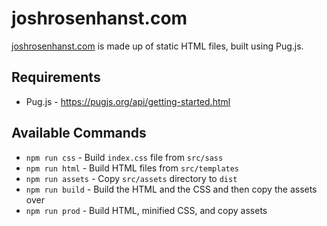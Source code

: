 # joshrosenhanst.com

[joshrosenhanst.com](https://joshrosenhanst.com) is made up of static HTML files, built using Pug.js.

## Requirements
- Pug.js - https://pugjs.org/api/getting-started.html

## Available Commands
- `npm run css` - Build `index.css` file from `src/sass`
- `npm run html` - Build HTML files from `src/templates`
- `npm run assets` - Copy `src/assets` directory to `dist`
- `npm run build` - Build the HTML and the CSS and then copy the assets over
- `npm run prod` - Build HTML, minified CSS, and copy assets